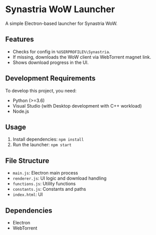 # Synastria WoW Launcher

A simple Electron-based launcher for Synastria WoW.

## Features
- Checks for config in `%USERPROFILE%\Synastria`.
- If missing, downloads the WoW client via WebTorrent magnet link.
- Shows download progress in the UI.

## Development Requirements
To develop this project, you need:
- Python (>=3.6)
- Visual Studio (with Desktop development with C++ workload)
- Node.js

## Usage
1. Install dependencies: `npm install`
2. Run the launcher: `npm start`

## File Structure
- `main.js`: Electron main process
- `renderer.js`: UI logic and download handling
- `functions.js`: Utility functions
- `constants.js`: Constants and paths
- `index.html`: UI

## Dependencies
- Electron
- WebTorrent
